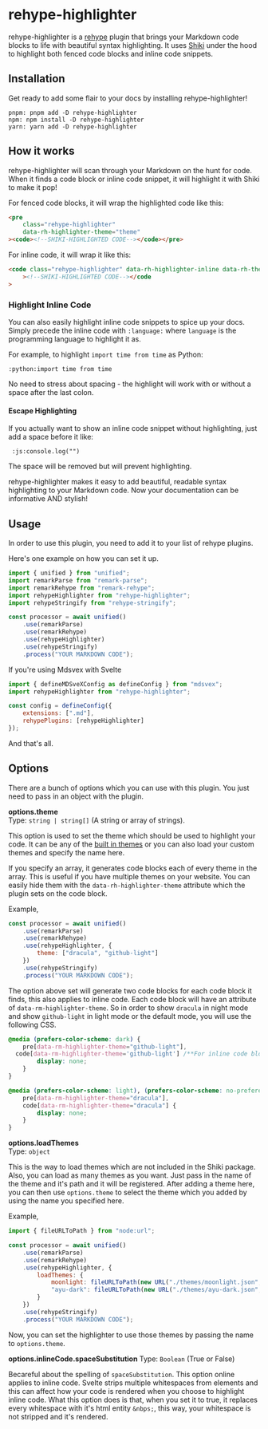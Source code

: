 # rehype-highlighter

rehype-highlighter is a [rehype](https://github.com/rehypejs/rehype) plugin that brings your Markdown code blocks to life with beautiful syntax highlighting. It uses [Shiki](https://shiki-play.matsu.io/) under the hood to highlight both fenced code blocks and inline code snippets.

## Installation

Get ready to add some flair to your docs by installing rehype-highlighter!

```
pnpm: pnpm add -D rehype-highlighter
npm: npm install -D rehype-highlighter
yarn: yarn add -D rehype-highlighter
```

## How it works

rehype-highlighter will scan through your Markdown on the hunt for code. When it finds a code block or inline code snippet, it will highlight it with Shiki to make it pop!

For fenced code blocks, it will wrap the highlighted code like this:

```html
<pre
	class="rehype-highlighter"
	data-rh-highlighter-theme="theme"
><code><!--SHIKI-HIGHLIGHTED CODE--></code></pre>
```

For inline code, it will wrap it like this:

```html
<code class="rehype-highlighter" data-rh-highlighter-inline data-rh-theme="theme"
	><!--SHIKI-HIGHLIGHTED CODE--></code
>
```

### Highlight Inline Code

You can also easily highlight inline code snippets to spice up your docs. Simply precede the inline code with `:language:` where `language` is the programming language to highlight it as.

For example, to highlight `import time from time` as Python:

`:python:import time from time`

No need to stress about spacing - the highlight will work with or without a space after the last colon.

#### Escape Highlighting

If you actually want to show an inline code snippet without highlighting, just add a space before it like:

` :js:console.log("")`

The space will be removed but will prevent highlighting.

rehype-highlighter makes it easy to add beautiful, readable syntax highlighting to your Markdown code. Now your documentation can be informative AND stylish!

## Usage

In order to use this plugin, you need to add it to your list of rehype plugins.

Here's one example on how you can set it up.

```javascript
import { unified } from "unified";
import remarkParse from "remark-parse";
import remarkRehype from "remark-rehype";
import rehypeHighlighter from "rehype-highlighter";
import rehypeStringify from "rehype-stringify";

const processor = await unified()
	.use(remarkParse)
	.use(remarkRehype)
	.use(rehypeHighlighter)
	.use(rehypeStringify)
	.process("YOUR MARKDOWN CODE");
```

If you're using Mdsvex with Svelte

```javascript
import { defineMDSveXConfig as defineConfig } from "mdsvex";
import rehypeHighlighter from "rehype-highlighter";

const config = defineConfig({
	extensions: [".md"],
	rehypePlugins: [rehypeHighlighter]
});
```

And that's all.

## Options

There are a bunch of options which you can use with this plugin.
You just need to pass in an object with the plugin.

**options.theme**  
Type: `string | string[]` (A string or array of strings).

This option is used to set the theme which should be used to highlight your code. It can be any of the [built in themes](https://github.com/shikijs/shiki/blob/main/docs/themes.md) or you can also load your custom themes and specify the name here.

If you specify an array, it generates code blocks each of every theme in the array.
This is useful if you have multiple themes on your website. You can easily hide them with the `data-rh-highlighter-theme` attribute which the plugin sets on the code block.

Example,

```javascript
const processor = await unified()
	.use(remarkParse)
	.use(remarkRehype)
	.use(rehypeHighlighter, {
		theme: ["dracula", "github-light"]
	})
	.use(rehypeStringify)
	.process("YOUR MARKDOWN CODE");
```

The option above set will generate two code blocks for each code block it finds, this also applies to inline code. Each code block will have an attribute of `data-rm-highlighter-theme`.
So in order to show `dracula` in night mode and show `github-light` in light mode or the default mode, you will use the following CSS.

```css
@media (prefers-color-scheme: dark) {
	pre[data-rm-highlighter-theme="github-light"],
  code[data-rm-highlighter-theme='github-light'] /**For inline code blocks*/ {
		display: none;
	}
}

@media (prefers-color-scheme: light), (prefers-color-scheme: no-preference) {
	pre[data-rm-highlighter-theme="dracula"],
	code[data-rm-highlighter-theme="dracula"] {
		display: none;
	}
}
```

**options.loadThemes**  
Type: `object`

This is the way to load themes which are not included in the Shiki package. Also, you can load as many themes as you want.
Just pass in the name of the theme and it's path and it will be registered.
After adding a theme here, you can then use `options.theme` to select the theme which you added by using the name you specified here.

Example,

```javascript
import { fileURLToPath } from "node:url";

const processor = await unified()
	.use(remarkParse)
	.use(remarkRehype)
	.use(rehypeHighlighter, {
		loadThemes: {
			moonlight: fileURLToPath(new URL("./themes/moonlight.json", import.meta.url)),
			"ayu-dark": fileURLToPath(new URL("./themes/ayu-dark.json", import.meta.url))
		}
	})
	.use(rehypeStringify)
	.process("YOUR MARKDOWN CODE");
```

Now, you can set the highlighter to use those themes by passing the name to `options.theme`.

**options.inlineCode.spaceSubstitution**
Type: `Boolean` (True or False)

Becareful about the spelling of `spaceSubstitution`.
This option online applies to inline code. Svelte strips multiple whitespaces from elements and this can affect how your code is rendered when you choose to highlight inline code. What this option does is that,
when you set it to true, it replaces every whitespace with it's html entity `&nbps;`, this way, your whitespace is not stripped
and it's rendered.
